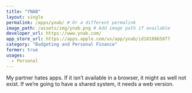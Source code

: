 ```yaml
---
title: "YNAB"
layout: single
permalink: /apps/ynab/ # Or a different permalink
image_path: /assets/img/ynab.png # Add image path if available
developer_url: https://www.ynab.com/
app_store_url: https://apps.apple.com/us/app/ynab/id1010865877
category: "Budgeting and Personal Finance"
former: true
usages:
  - Personal
---
```

My partner hates apps. If it isn’t available in a browser, it might as well not exist. If we’re going to have a shared system, it needs a web version.
